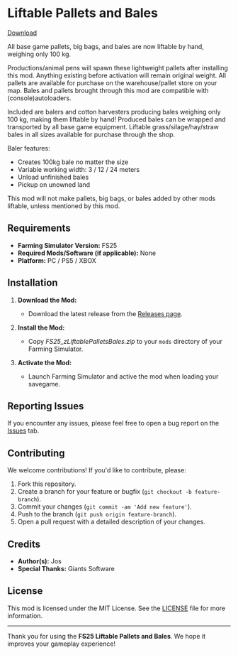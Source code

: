 # Liftable Pallets and Bales

[Download](https://github.com/Jos-Modding/FS25_zLiftablePalletsBales/releases)

All base game pallets, big bags, and bales are now liftable by hand, weighing only 100 kg.

Productions/animal pens will spawn these lightweight pallets after installing this mod. Anything existing before activation will remain original weight.
All pallets are available for purchase on the warehouse/pallet store on your map.
Bales and pallets brought through this mod are compatible with (console)autoloaders.

Included are balers and cotton harvesters producing bales weighing only 100 kg, making them liftable by hand! Produced bales can be wrapped and transported by all base game equipment.
Liftable grass/silage/hay/straw bales in all sizes available for purchase through the shop.

Baler features:
- Creates 100kg bale no matter the size
- Variable working width: 3 / 12 / 24 meters
- Unload unfinished bales
- Pickup on unowned land

This mod will not make pallets, big bags, or bales added by other mods liftable, unless mentioned by this mod.
## Requirements

- **Farming Simulator Version:** FS25
- **Required Mods/Software (if applicable):** None
- **Platform:** PC / PS5 / XBOX

## Installation

1. **Download the Mod:**
    - Download the latest release from the [Releases page](https://github.com/Jos-Modding/FS25_zLiftablePalletsBales/releases).

2. **Install the Mod:**
    - Copy _FS25_zLiftablePalletsBales.zip_ to your `mods` directory of your Farming Simulator.

3. **Activate the Mod:**
    - Launch Farming Simulator and active the mod when loading your savegame.

## Reporting Issues

If you encounter any issues, please feel free to open a bug report on the [Issues](https://github.com/Jos-Modding/FS25_zLiftablePalletsBales/issues) tab.

## Contributing

We welcome contributions! If you'd like to contribute, please:

1. Fork this repository.
2. Create a branch for your feature or bugfix (`git checkout -b feature-branch`).
3. Commit your changes (`git commit -am 'Add new feature'`).
4. Push to the branch (`git push origin feature-branch`).
5. Open a pull request with a detailed description of your changes.

## Credits

- **Author(s):** Jos
- **Special Thanks:** Giants Software

## License

This mod is licensed under the MIT License. See the [LICENSE](https://github.com/Jos-Modding/FS25_zLiftablePalletsBales/blob/main/LICENSE) file for more information.

---

Thank you for using the **FS25 Liftable Pallets and Bales**. We hope it improves your gameplay experience!
